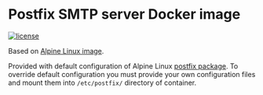 Postfix SMTP server Docker image
================================

[![license](https://img.shields.io/badge/license-MIT-blue.svg)](https://github.com/instrumentisto/docker-mailserver/blob/master/LICENSE.md)

Based on [Alpine Linux image](https://hub.docker.com/_/alpine/).

Provided with default configuration of Alpine Linux
[postfix package](https://pkgs.alpinelinux.org/packages?name=postfix).
To override default configuration you must provide your own configuration files
and mount them into `/etc/postfix/` directory of container.
